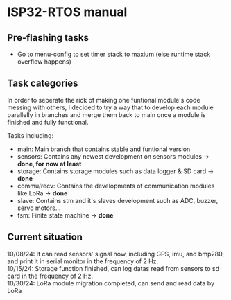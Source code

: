 # ISP32-RTOS manual
## Pre-flashing tasks
* Go to menu-config to set timer stack to maxium (else runtime stack overflow happens)

## Task categories
In order to seperate the rick of making one funtional module's code messing with others, I decided to try a way that to develop each module parallelly in branches and merge them back to main once a module is finished and fully functional.  

Tasks including:  
* main: Main branch that contains stable and funtional version 
* sensors: Contains any newest development on sensors modules -> **done, for now at least**
* storage: Contains storage modules such as data logger & SD card -> **done**
* commu/recv: Contains the developments of communication modules like LoRa -> **done**
* slave: Contains stm and it's slaves development such as ADC, buzzer, servo motors...
* fsm: Finite state machine -> **done**

## Current situation
10/08/24: It can read sensors' signal now, including GPS, imu, and bmp280, and print it in serial monitor in the frequency of 2 Hz.  
10/15/24: Storage function finished, can log datas read from sensors to sd card in the frequency of 2 Hz.  
10/30/24: LoRa module migration completed, can send and read data by LoRa